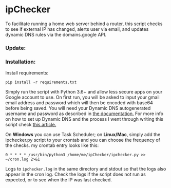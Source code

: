 # ipChecker
To facilitate running a home web server behind a router, this script checks to see if external IP has changed, alerts user via email, and updates dynamic DNS rules via the domains.google API.

### Update:


### Installation:

Install requirements:

`pip install -r requirements.txt`

Simply run the script with Python 3.6+ and allow less secure apps on your Google account to use. On first run, you will be asked to input your gmail email address and password which will then be encoded with base64 before being saved. You will need your Dynamic DNS autogenerated username and password as described in [the documentation.](https://support.google.com/domains/answer/6147083?hl=en-CA) For more info on how to set up Dynamic DNS and the process I went through writing this script check [this article.](https://mjfullstack.medium.com/running-a-home-web-server-without-a-static-ip-using-google-domains-python-saves-the-day-246570b26d88)

On **Windows** you can use Task Scheduler; on **Linux/Mac**, simply add the ipchecker.py script to your crontab and you can choose the frequency of the checks. my crontab entry looks like this:

`0 * * * * /usr/bin/python3 /home/me/ipChecker/ipchecker.py >> ~/cron.log 2>&1`


Logs to `ipchecker.log` in the same directory and stdout so that the logs also appear in the cron log. Check the logs if the script does not run as expected, or to see when the IP was last checked.
